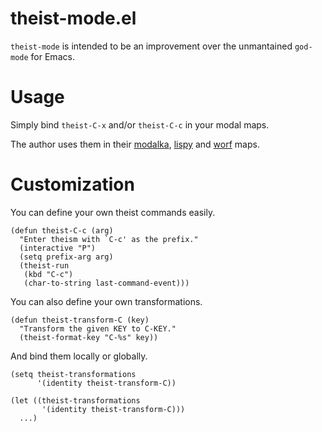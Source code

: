 # theist-mode.el

`theist-mode` is intended to be an improvement over the unmantained `god-mode` for Emacs.

# Usage

Simply bind `theist-C-x` and/or `theist-C-c` in your modal maps.

The author uses them in their [modalka](https://github.com/mrkkrp/modalka), [lispy](https://github.com/abo-abo/lispy) and [worf](https://github.com/abo-abo/worf) maps.

# Customization

You can define your own theist commands easily.

```emacs-lisp
(defun theist-C-c (arg)
  "Enter theism with `C-c' as the prefix."
  (interactive "P")
  (setq prefix-arg arg)
  (theist-run
   (kbd "C-c")
   (char-to-string last-command-event)))
```

You can also define your own transformations.

``` emacs-lisp
(defun theist-transform-C (key)
  "Transform the given KEY to C-KEY."
  (theist-format-key "C-%s" key))
```

And bind them locally or globally.

``` emacs-lisp
(setq theist-transformations
      '(identity theist-transform-C))

(let ((theist-transformations
       '(identity theist-transform-C)))
  ...)
```

